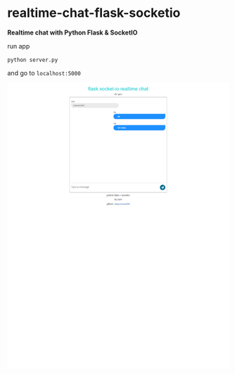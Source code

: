 # realtime-chat-flask-socketio
**Realtime chat with Python Flask & SocketIO**  
  
run app
```
python server.py
```
and go to `localhost:5000`

![](home.png)
